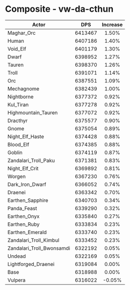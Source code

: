 # Composite - vw-da-cthun
| Actor | DPS | Increase |
|---|:---:|:---:|
|Maghar_Orc|6413467|1.50%|
|Human|6407186|1.40%|
|Void_Elf|6401179|1.30%|
|Dwarf|6398952|1.27%|
|Tauren|6398370|1.26%|
|Troll|6391071|1.14%|
|Orc|6387551|1.09%|
|Mechagnome|6382439|1.00%|
|Nightborne|6377372|0.92%|
|Kul_Tiran|6377278|0.92%|
|Highmountain_Tauren|6377072|0.92%|
|Dracthyr|6375577|0.90%|
|Gnome|6375054|0.89%|
|Night_Elf_Haste|6374428|0.88%|
|Blood_Elf|6374385|0.88%|
|Goblin|6374119|0.87%|
|Zandalari_Troll_Paku|6371381|0.83%|
|Night_Elf_Crit|6369892|0.81%|
|Worgen|6367230|0.76%|
|Dark_Iron_Dwarf|6366052|0.74%|
|Draenei|6363342|0.70%|
|Earthen_Sapphire|6340703|0.34%|
|Panda_Feast|6339290|0.32%|
|Earthen_Onyx|6335840|0.27%|
|Earthen_Ruby|6333834|0.23%|
|Earthen_Emerald|6333740|0.23%|
|Zandalari_Troll_Kimbul|6333452|0.23%|
|Zandalari_Troll_Bwonsamdi|6322192|0.05%|
|Undead|6322169|0.05%|
|Lightforged_Draenei|6319084|0.00%|
|Base|6318988|0.00%|
|Vulpera|6316022|-0.05%|
